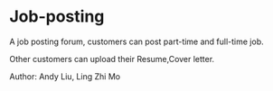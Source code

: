 # Job-posting
A job posting forum, customers can post part-time and full-time job.

Other customers can upload their Resume,Cover letter.

Author: Andy Liu, Ling Zhi Mo
